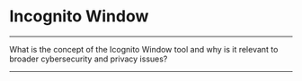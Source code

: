 # Incognito Window

---

What is the concept of the Icognito Window tool and why is it relevant to broader cybersecurity and privacy issues?

---

